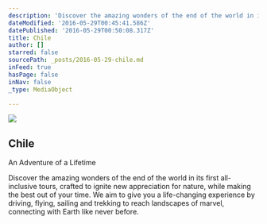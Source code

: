 ```yaml
---
description: 'Discover the amazing wonders of the end of the world in its first all-inclusive tours, crafted to ignite new appreciation for nature, while making the best out of your time. We aim to give you a life-changing experience by driving, flying, sailing and trekking to reach landscapes of marvel, connecting with Earth like never before.'
dateModified: '2016-05-29T00:45:41.586Z'
datePublished: '2016-05-29T00:50:08.317Z'
title: Chile
author: []
starred: false
sourcePath: _posts/2016-05-29-chile.md
inFeed: true
hasPage: false
inNav: false
_type: MediaObject

---
```

<article style=""><img src="https://the-grid-user-content.s3-us-west-2.amazonaws.com/0f6d1022-b6b6-4f0f-9339-97f361da6f9c.jpg" /><h1>Chile</h1><p>An Adventure of a Lifetime</p></article>

Discover the amazing wonders of the end of the world in its first all-inclusive tours, crafted to ignite new appreciation for nature, while making the best out of your time. We aim to give you a life-changing experience by driving, flying, sailing and trekking to reach landscapes of marvel, connecting with Earth like never before.